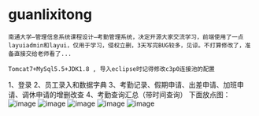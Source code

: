 # guanlixitong
    南通大学—管理信息系统课程设计—考勤管理系统，决定开源大家交流学习，前端使用了一点layuiadmin和layui，仅用于学习，侵权立删，3天写完BUG较多，见谅。不打算修改了，准备直接交给老师看了...

    Tomcat7+MySql5.5+JDK1.8 , 导入eclipse时记得修改c3p0连接池的配置

1、登录
2、员工录入和数据字典
3、考勤记录、假期申请、出差申请、加班申请、调休申请的增删改查
4、考勤查询汇总（带时间查询）
下面放点图：
![image](https://github.com/NTDXYG/guanlixitong/blob/master/img/1.png)
![image](https://github.com/NTDXYG/guanlixitong/blob/master/img/2.png)
![image](https://github.com/NTDXYG/guanlixitong/blob/master/img/3.png)
![image](https://github.com/NTDXYG/guanlixitong/blob/master/img/4.png)
![image](https://github.com/NTDXYG/guanlixitong/blob/master/img/5.png)

